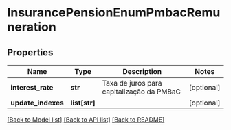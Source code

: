 # InsurancePensionEnumPmbacRemuneration

## Properties
Name | Type | Description | Notes
------------ | ------------- | ------------- | -------------
**interest_rate** | **str** | Taxa de juros para capitalização da PMBaC | [optional] 
**update_indexes** | **list[str]** |  | [optional] 

[[Back to Model list]](../README.md#documentation-for-models) [[Back to API list]](../README.md#documentation-for-api-endpoints) [[Back to README]](../README.md)

